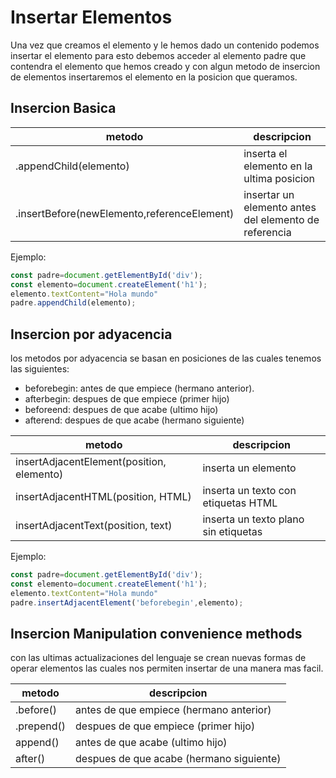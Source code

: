 # Insertar Elementos

Una vez que creamos el elemento y le hemos dado un contenido podemos insertar el elemento para esto debemos acceder al elemento padre que contendra el elemento que hemos creado y con algun metodo de insercion de elementos insertaremos el elemento en la posicion que queramos.


## Insercion Basica
|metodo| descripcion|
|---|---|
|.appendChild(elemento)| inserta el elemento en la ultima posicion|
|.insertBefore(newElemento,referenceElement)| insertar un elemento antes del elemento de referencia|

Ejemplo:

```javascript
const padre=document.getElementById('div');
const elemento=document.createElement('h1');
elemento.textContent="Hola mundo"
padre.appendChild(elemento);
```

## Insercion por adyacencia 

los metodos por adyacencia se basan en posiciones de las cuales tenemos las siguientes:

+ beforebegin: antes de que empiece (hermano anterior).
+ afterbegin: despues de que empiece (primer hijo)
+ beforeend: despues de que acabe (ultimo hijo)
+ afterend: despues de que acabe (hermano siguiente)


|metodo| descripcion|
|---|---|
|insertAdjacentElement(position, elemento)| inserta un elemento|
|insertAdjacentHTML(position, HTML)| inserta un texto con etiquetas HTML|
|insertAdjacentText(position, text)| inserta un texto plano sin etiquetas|

Ejemplo:

```javascript
const padre=document.getElementById('div');
const elemento=document.createElement('h1');
elemento.textContent="Hola mundo"
padre.insertAdjacentElement('beforebegin',elemento);
```
## Insercion Manipulation convenience methods

con las ultimas actualizaciones del lenguaje se crean nuevas formas de operar elementos las cuales nos permiten insertar de una manera mas facil.

|metodo| descripcion|
|---|---|
|.before()| antes de que empiece (hermano anterior)|
|.prepend()| despues de que empiece (primer hijo)|
|append()| antes de que acabe (ultimo hijo)|
|after()| despues de que acabe (hermano siguiente)|